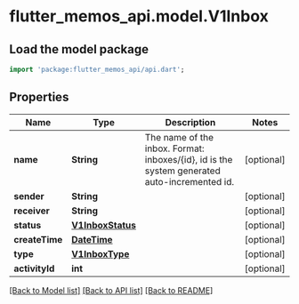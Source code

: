 # flutter_memos_api.model.V1Inbox

## Load the model package
```dart
import 'package:flutter_memos_api/api.dart';
```

## Properties
Name | Type | Description | Notes
------------ | ------------- | ------------- | -------------
**name** | **String** | The name of the inbox. Format: inboxes/{id}, id is the system generated auto-incremented id. | [optional] 
**sender** | **String** |  | [optional] 
**receiver** | **String** |  | [optional] 
**status** | [**V1InboxStatus**](V1InboxStatus.md) |  | [optional] 
**createTime** | [**DateTime**](DateTime.md) |  | [optional] 
**type** | [**V1InboxType**](V1InboxType.md) |  | [optional] 
**activityId** | **int** |  | [optional] 

[[Back to Model list]](../README.md#documentation-for-models) [[Back to API list]](../README.md#documentation-for-api-endpoints) [[Back to README]](../README.md)


